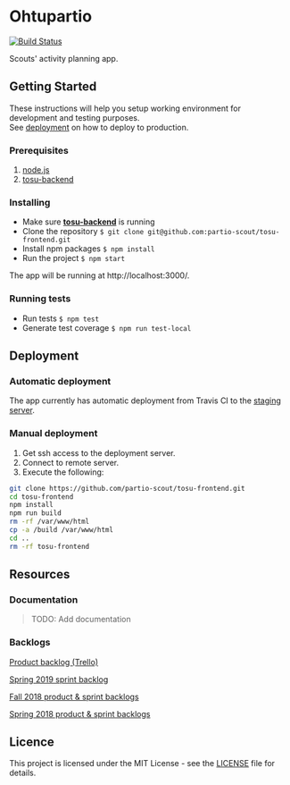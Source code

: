 # Ohtupartio

[![Build Status](https://travis-ci.org/partio-scout/tosu-frontend.svg?branch=master)](https://travis-ci.org/partio-scout/tosu-frontend)

Scouts' activity planning app.

## Getting Started

These instructions will help you setup working environment for development and testing purposes.  
See [deployment]() on how to deploy to production.

### Prerequisites

1. [node.js ](https://nodejs.org/en/)
2. [tosu-backend](https://github.com/partio-scout/tosu-backend-node#how-to-use)

### Installing

- Make sure [**tosu-backend**](https://github.com/partio-scout/tosu-backend-node#how-to-use) is running
- Clone the repository `$ git clone git@github.com:partio-scout/tosu-frontend.git`
- Install npm packages `$ npm install`
- Run the project `$ npm start`

The app will be running at http://localhost:3000/.

### Running tests

- Run tests `$ npm test`
- Generate test coverage `$ npm run test-local`

## Deployment

### Automatic deployment

The app currently has automatic deployment from Travis CI to the [staging server](https://suunnittelu.beta.partio-ohjelma.fi/).

### Manual deployment

1. Get ssh access to the deployment server.
2. Connect to remote server.
3. Execute the following:

```bash
git clone https://github.com/partio-scout/tosu-frontend.git
cd tosu-frontend
npm install
npm run build
rm -rf /var/www/html
cp -a /build /var/www/html
cd ..
rm -rf tosu-frontend
```

## Resources

### Documentation

> TODO: Add documentation

### Backlogs

[Product backlog (Trello)](https://trello.com/b/87G4Y96t/tosu-app)

[Spring 2019 sprint backlog](https://docs.google.com/spreadsheets/d/1JXfi_ZUgXKkfvnegcy7C4KUzVWvdBlr7t2WN6icuReA/edit#gid=881218288)

[Fall 2018 product & sprint backlogs](https://docs.google.com/spreadsheets/d/1s8WgWyk6s9hXbjHSsdBv8X7MHLPGrLpprMkqOl15yBo/)

[Spring 2018 product & sprint backlogs](https://docs.google.com/spreadsheets/d/1cA-ldx-M_ppxSicxjL06BmAjhoNi5I55M5BugoUBD98/edit?usp=drivesdk)

## Licence

This project is licensed under the MIT License - see the [LICENSE](./LICENCE) file for details.
